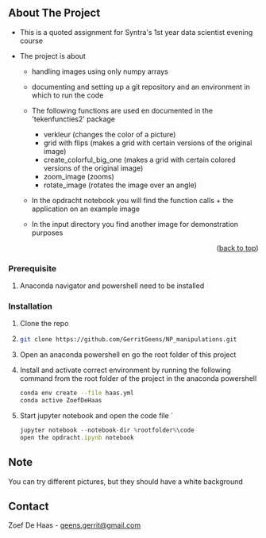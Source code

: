 <!-- ABOUT THE PROJECT -->

## About The Project

- This is a quoted assignment for Syntra's 1st year data scientist evening course

- The project is about   
  
  - handling images using only numpy arrays  
  - documenting and setting up a git repository and an environment in which to run the code

  - The following functions are used en documented in the 'tekenfuncties2' package
      - verkleur (changes the color of a picture)
      - grid with flips (makes a grid with certain versions of the original image)
      - create_colorful_big_one (makes a grid with certain colored versions of the original image)
      - zoom_image (zooms)
      - rotate_image (rotates the image over an angle)
  - In the opdracht notebook you will find the function calls + the application on an example image
  - In the input directory you find another image for demonstration purposes 

<p align="right">(<a href="#readme-top">back to top</a>)</p>

<!-- GETTING STARTED -->

### Prerequisite

1. Anaconda navigator and powershell need to be installed

### Installation

1. Clone the repo

2. ```sh
   git clone https://github.com/GerritGeens/NP_manipulations.git
   ```

3. Open an anaconda powershell en go the root folder of this project 

4. Install and activate correct environment by running the following command from the root folder of the project in the anaconda powershell 
   
   ```sh
   conda env create --file haas.yml
   conda active ZoefDeHaas
   ```

5. Start jupyter notebook and open the code file `
   
   ```js
   jupyter notebook --notebook-dir %rootfolder%\code
   open the opdracht.ipynb notebook
   ```

## Note

You can try different pictures, but they should have a white background

## Contact

Zoef De Haas -  geens.gerrit@gmail.com
